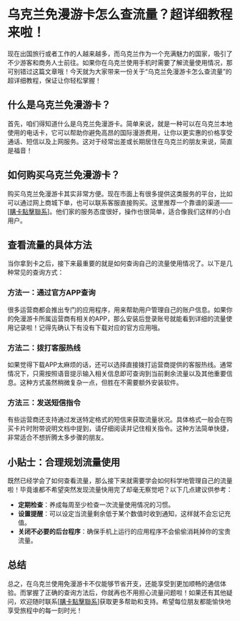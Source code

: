# 乌克兰免漫游卡怎么查流量？超详细教程来啦！

现在出国旅行或者工作的人越来越多，而乌克兰作为一个充满魅力的国家，吸引了不少游客和商务人士前往。如果你在乌克兰使用手机时需要了解流量使用情况，那可别错过这篇文章哦！今天就为大家带来一份关于“乌克兰免漫游卡怎么查流量”的超详细教程，保证让你轻松掌握！

## 什么是乌克兰免漫游卡？

首先，咱们得知道什么是乌克兰免漫游卡。简单来说，就是一种可以在乌克兰本地使用的电话卡，它可以帮助你避免高昂的国际漫游费用，让你以更实惠的价格享受通话、短信以及上网服务。这对于经常出差或长期居住在乌克兰的朋友来说，简直是福音！

## 如何购买乌克兰免漫游卡？

购买乌克兰免漫游卡其实非常方便。现在市面上有很多提供这类服务的平台，比如可以通过网上商城下单，也可以联系客服直接购买。这里推荐一个靠谱的渠道——[[購卡點擊聯系](https://t.me/s/esim1088)]。他们家的服务态度很好，操作也很简单，适合像我们这样的小白用户。

## 查看流量的具体方法

当你拿到卡之后，接下来最重要的就是如何查询自己的流量使用情况了。以下是几种常见的查询方式：

### 方法一：通过官方APP查询

很多运营商都会推出专门的应用程序，用来帮助用户管理自己的账户信息。如果你的免漫游卡所属运营商有相关的APP，那么安装后登录账号就能看到详细的流量使用记录啦！记得先确认下有没有下载对应的官方应用哦。

### 方法二：拨打客服热线

如果觉得下载APP太麻烦的话，还可以选择直接拨打运营商提供的客服热线。通常情况下，只需按照语音提示输入相关信息即可查询到当前剩余流量以及其他重要信息。这种方式虽然稍微复杂一点，但胜在不需要额外安装软件。

### 方法三：发送短信指令

有些运营商还支持通过发送特定格式的短信来获取流量状况。具体格式一般会在购买卡片时附带说明文档中提到，请仔细阅读并记住相关指令。这种方法简单快捷，非常适合不想折腾太多步骤的朋友。

## 小贴士：合理规划流量使用

既然已经学会了如何查看流量，那么接下来就需要学会如何科学地管理自己的流量啦！毕竟谁都不希望突然发现流量快用完了却毫无察觉吧？以下几点建议供参考：

- **定期检查**：养成每周至少检查一次流量使用情况的习惯。
- **设置提醒**：可以设定当流量剩余低于某个数值时收到通知，这样就不会忘记充值。
- **关闭不必要的后台程序**：确保手机上运行的应用程序不会偷偷消耗掉你的宝贵流量。

## 总结

总之，在乌克兰使用免漫游卡不仅能够节省开支，还能享受到更加顺畅的通信体验。而掌握了正确的查询方法后，你就再也不用担心流量问题啦！如果还有其他疑问，欢迎随时联系[[購卡點擊聯系](https://t.me/s/esim1088)]获取更多帮助和支持。希望每位朋友都能愉快地享受旅程中的每一刻时光！